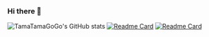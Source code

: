 ### Hi there 👋

<!--
**TamaTamaGoGo/tamatamagogo** is a ✨ _special_ ✨ repository because its `README.md` (this file) appears on your GitHub profile.

Here are some ideas to get you started:

- 🔭 I’m currently working on ...
- 🌱 I’m currently learning ...
- 👯 I’m looking to collaborate on ...
- 🤔 I’m looking for help with ...
- 💬 Ask me about ...
- 📫 How to reach me: ...
- 😄 Pronouns: ...
- ⚡ Fun fact: ...
-->

![TamaTamaGoGo's GitHub stats](https://github-readme-stats.vercel.app/api?username=tamatamagogo&show_icons=true&theme=tokyonight)
[![Readme Card](https://github-readme-stats.vercel.app/api/pin/?username=tamatamagogo&repo=pi-tools&show_owner=true)](https://github.com/tamatamagogo/pi-tools)
[![Readme Card](https://github-readme-stats.vercel.app/api/pin/?username=tamatamagogo&repo=SC&show_owner=true)](https://github.com/tamatamagogo/SC)
